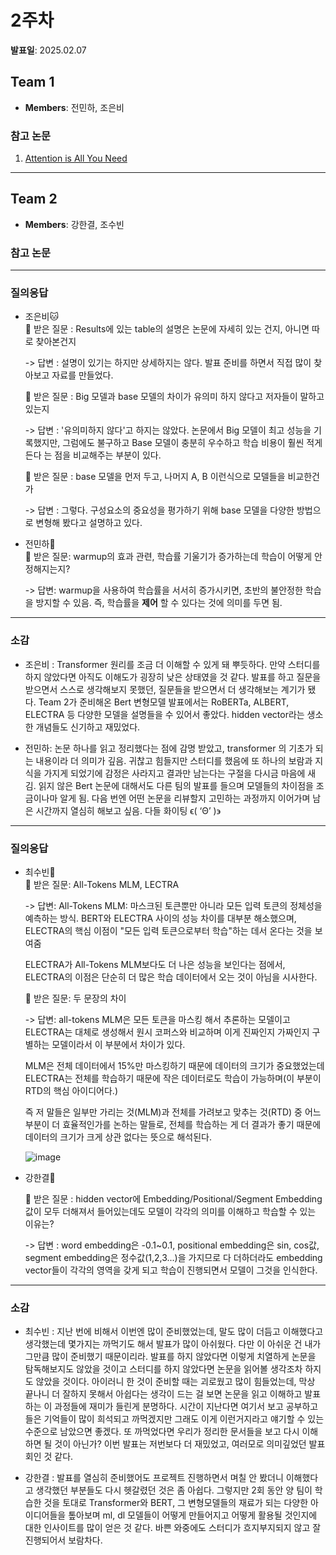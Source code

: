 # 2주차
**발표일**: 2025.02.07
## Team 1
- **Members**: 전민하, 조은비
### 참고 논문
1. [Attention is All You Need](https://arxiv.org/abs/1706.03762)

---
## Team 2
- **Members**: 강한결, 조수빈
### 참고 논문

---
### 질의응답  
- 조은비🐱   
  🩷 받은 질문 : Results에 있는 table의 설명은 논문에 자세히 있는 건지, 아니면 따로 찾아본건지  
  
     -> 답변 : 설명이 있기는 하지만 상세하지는 않다. 발표 준비를 하면서 직접 많이 찾아보고 자료를 만들었다.  

  🩷 받은 질문 : Big 모델과 base 모델의 차이가 유의미 하지 않다고 저자들이 말하고 있는지  
  
     -> 답변 : '유의미하지 않다'고 하지는 않았다. 논문에서 Big 모델이 최고 성능을 기록했지만, 그럼에도 불구하고 Base 모델이 충분히 우수하고 학습 비용이 훨씬 적게 든다
                는 점을 비교해주는 부분이 있다.

  🩷 받은 질문 : base 모델을 먼저 두고, 나머지 A, B 이런식으로 모델들을 비교한건가  
  
     -> 답변 : 그렇다. 구성요소의 중요성을 평가하기 위해 base 모델을 다양한 방법으로 변형해 봤다고 설명하고 있다.


- 전민하🐼  
  🩵 받은 질문: warmup의 효과 관련, 학습률 기울기가 증가하는데 학습이 어떻게 안정해지는지?  
  
     -> 답변: warmup을 사용하여 학습률을 서서히 증가시키면, 초반의 불안정한 학습을 방지할 수 있음. 즉, 학습률을 __제어__ 할 수 있다는 것에 의미를 두면 됨.

---
### 소감
- 조은비 : Transformer 원리를 조금 더 이해할 수 있게 돼 뿌듯하다. 만약 스터디를 하지 않았다면 아직도 이해도가 굉장히 낮은 상태였을 것 같다. 발표를 하고 질문을 받으면서 스스로 생각해보지 못했던, 질문들을 받으면서 더 생각해보는 계기가 됐다. Team 2가 준비해온 Bert 변형모델 발표에서는 RoBERTa, ALBERT, ELECTRA 등 다양한 모델을 설명들을 수 있어서 좋았다. hidden vector라는 생소한 개념들도 신기하고 재밌었다.

 
- 전민하: 논문 하나를 읽고 정리했다는 점에 감명 받았고, transformer 의 기초가 되는 내용이라 더 의미가 깊음. 귀찮고 힘들지만 스터디를 했음에 또 하나의 보람과 지식을 가지게 되었기에 감정은 사라지고 결과만 남는다는 구절을 다시금 마음에 새김. 읽지 않은 Bert 논문에 대해서도 다른 팀의 발표를 들으며 모델들의 차이점을 조금이나마 알게 됨. 다음 번엔 어떤 논문을 리뷰할지 고민하는 과정까지 이어가며 남은 시간까지 열심히 해보고 싶음. 다들 화이팅 ϵ( ‘Θ’ )϶


---
### 질의응답  
- 최수빈🦝  
  🩶 받은 질문: All-Tokens MLM, LECTRA  
  
     -> 답변: All-Tokens MLM: 마스크된 토큰뿐만 아니라 모든 입력 토큰의 정체성을 예측하는 방식. BERT와 ELECTRA 사이의 성능 차이를 대부분 해소했으며, ELECTRA의 핵심 이점이 "모든 입력 토큰으로부터 학습"하는 데서 온다는 것을 보여줌
  
  ELECTRA가 All-Tokens MLM보다도 더 나은 성능을 보인다는 점에서, ELECTRA의 이점은 단순히 더 많은 학습 데이터에서 오는 것이 아님을 시사한다.
   

  🩶 받은 질문: 두 문장의 차이  
  
     -> 답변: all-tokens MLM은 모든 토큰을 마스킹 해서 추론하는 모델이고 ELECTRA는 대체로 생성해서 원시 코퍼스와 비교하며 이게 진짜인지 가짜인지 구별하는 모델이라서 이 부분에서 차이가 있다.

  MLM은 전체 데이터에서 15%만 마스킹하기 때문에 데이터의 크기가 중요했었는데 ELECTRA는 전체를 학습하기 때문에 작은 데이터로도 학습이 가능하며(이 부분이 RTD의 핵심 아이디어다.)

  즉 저 말들은 일부만 가리는 것(MLM)과 전체를 가려보고 맞추는 것(RTD) 중 어느 부분이 더 효율적인가를 논하는 말들로, 전체를 학습하는 게 더 결과가 좋기 때문에 데이터의 크기가 크게 상관 없다는 뜻으로 해석된다.

  ![image](https://github.com/user-attachments/assets/e642692c-4513-4e9a-87e7-86421e360ecb)

- 강한결🐻  
  
  🤎 받은 질문 : hidden vector에 Embedding/Positional/Segment Embedding값이 모두 더해져서 들어있는데도 모델이 각각의 의미를 이해하고 학습할 수 있는 이유는?
  
     -> 답변 : word embedding은 -0.1~0.1, positional embedding은 sin, cos값, segment embedding은 정수값(1,2,3...)을 가지므로 다 더하더라도 embedding vector들이 각각의 영역을 갖게 되고 학습이 진행되면서 모델이 그것을 인식한다.
  
---
### 소감
- 최수빈 : 지난 번에 비해서 이번엔 많이 준비했었는데, 말도 많이 더듬고 이해했다고 생각했는데 몇가지는 까먹기도 해서 발표가 많이 아쉬웠다. 다만 이 아쉬운 건 내가 그만큼 많이 준비했기 때문이리라. 발표를 하지 않았다면 이렇게 치열하게 논문을 탐독해보지도 않았을 것이고 스터디를 하지 않았다면 논문을 읽어볼 생각조차 하지도 않았을 것이다. 아이러니 한 것이 준비할 때는 괴로웠고 많이 힘들었는데, 막상 끝나니 더 잘하지 못해서 아쉽다는 생각이 드는 걸 보면 논문을 읽고 이해하고 발표하는 이 과정들에 재미가 들린게 분명하다.
시간이 지난다면 여기서 보고 공부하고 들은 기억들이 많이 희석되고 까먹겠지만 그래도 이게 이런거지라고 얘기할 수 있는 수준으로 남았으면 좋겠다. 또 까먹었다면 우리가 정리한 문서들을 보고 다시 이해하면 될 것이 아닌가? 이번 발표는 저번보다 더 재밌었고, 여러모로 의미깊었던 발표회인 것 같다.

- 강한결 : 발표를 열심히 준비했어도 프로젝트 진행하면서 며칠 안 봤더니 이해했다고 생각했던 부분들도 다시 헷갈렸던 것은 좀 아쉽다. 그렇지만 2회 동안 양 팀이 학습한 것을 토대로 Transformer와 BERT, 그 변형모델들의 재료가 되는 다양한 아이디어들을 톺아보며 ml, dl 모델들이 어떻게 만들어지고 어떻게 활용될 것인지에 대한 인사이트를 많이 얻은 것 같다. 바쁜 와중에도 스터디가 흐지부지되지 않고 잘 진행되어서 보람차다.
